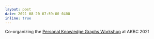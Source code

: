 ```yaml
---
layout: post
date: 2021-08-20 07:59:00-0400
inline: true
---
```


Co-organizing the [Personal Knowledge Graphs Workshop](https://pkgs.ws) at AKBC 2021
